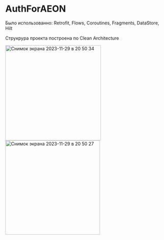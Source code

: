 # AuthForAEON

Было использованно: Retrofit, Flows, Coroutines, Fragments, DataStore, Hilt

Струкрура проекта построена по Clean Architecture


<img width="300" alt="Снимок экрана 2023-11-29 в 20 50 34" src="https://github.com/dkkdark/AuthForAEON/assets/49618961/8897e223-afa9-446b-915c-cf8ec0707b64">


<img width="297" alt="Снимок экрана 2023-11-29 в 20 50 27" src="https://github.com/dkkdark/AuthForAEON/assets/49618961/a37ac783-66ef-4935-a13c-f8b77f652bcc">

